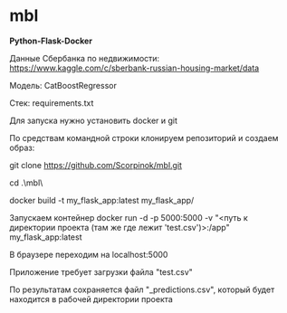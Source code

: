 # mbl

**Python-Flask-Docker**

Данные Сбербанка по недвижимости: https://www.kaggle.com/c/sberbank-russian-housing-market/data

Модель: CatBoostRegressor

Стек: requirements.txt

Для запуска нужно установить docker и git

По средствам командной строки 
клонируем репозиторий и создаем образ:

git clone https://github.com/Scorpinok/mbl.git

cd .\mbl\

docker build -t my_flask_app:latest my_flask_app/

Запускаем контейнер
docker run -d -p 5000:5000 -v "<путь к директории проекта (там же где лежит 'test.csv')>:/app" my_flask_app:latest

В браузере переходим на localhost:5000

Приложение требует загрузки файла "test.csv"

По результатам сохраняется файл "_predictions.csv",
который будет находится в рабочей директории проекта
